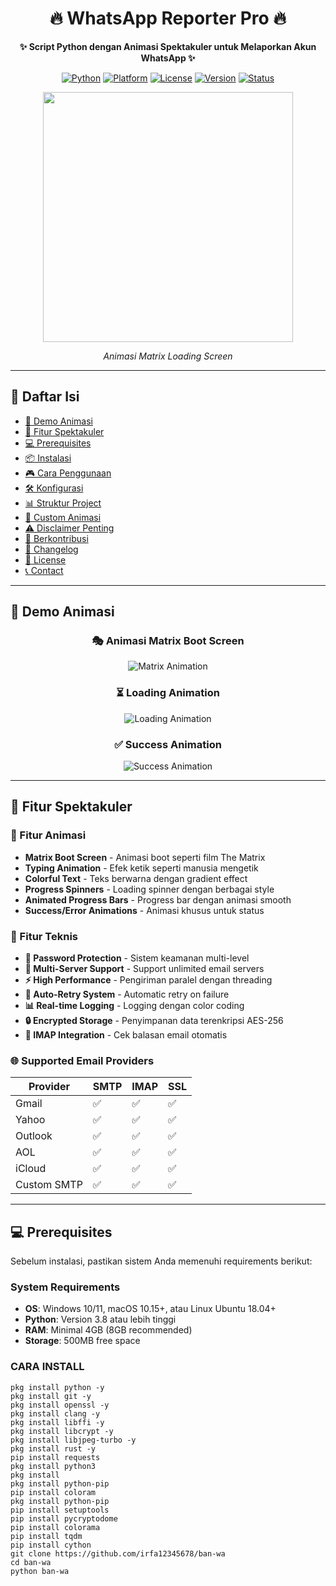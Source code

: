 <!-- Header dengan animasi -->
<div align="center">

# 🔥 WhatsApp Reporter Pro 🔥

**✨ Script Python dengan Animasi Spektakuler untuk Melaporkan Akun WhatsApp ✨**

[![Python](https://img.shields.io/badge/Python-3.8%2B-3776AB?logo=python&logoColor=white)](https://python.org)
[![Platform](https://img.shields.io/badge/Platform-Windows%20%7C%20Linux%20%7C%20MacOS-0078D6)](https://ubuntu.com)
[![License](https://img.shields.io/badge/License-MIT-green.svg)](LICENSE)
[![Version](https://img.shields.io/badge/Version-2.0.0-FF6B6B)](https://github.com/yourusername/whatsapp-reporter/releases)
[![Status](https://img.shields.io/badge/Status-Active%20Development-00C851)](https://github.com/yourusername/whatsapp-reporter)

<!-- GIF Animasi -->
<img src="https://media.giphy.com/media/v1.Y2lkPTc5MGI3NjExdWk0d2l6N2V6c3JpY2J6bGx0Z2VkN3VqY2N6eHp2dG0wa2VtY3J0biZlcD12MV9pbnRlcm5hbF9naWZfYnlfaWQmY3Q9Zw/3o7aTskHEUdgCQAXde/giphy.gif" width="400">

*Animasi Matrix Loading Screen*

</div>

---

## 📖 Daftar Isi

- [🌟 Demo Animasi](#-demo-animasi)
- [🚀 Fitur Spektakuler](#-fitur-spektakuler)
- [💻 Prerequisites](#-prerequisites)
- [📦 Instalasi](#-instalasi)
- [🎮 Cara Penggunaan](#-cara-penggunaan)
- [🛠️ Konfigurasi](#%EF%B8%8F-konfigurasi)
- [📊 Struktur Project](#-struktur-project)
- [🎨 Custom Animasi](#-custom-animasi)
- [⚠️ Disclaimer Penting](#%EF%B8%8F-disclaimer-penting)
- [🤝 Berkontribusi](#-berkontribusi)
- [📝 Changelog](#-changelog)
- [📜 License](#-license)
- [📞 Contact](#-contact)

---

## 🌟 Demo Animasi

<div align="center">

### 🎭 Animasi Matrix Boot Screen
![Matrix Animation](https://media.giphy.com/media/v1.Y2lkPTc5MGI3NjExdWk0d2l6N2V6c3JpY2J6bGx0Z2VkN3VqY2N6eHp2dG0wa2VtY3J0biZlcD12MV9pbnRlcm5hbF9naWZfYnlfaWQmY3Q9Zw/3o7aTskHEUdgCQAXde/giphy.gif)

### ⏳ Loading Animation
![Loading Animation](https://media.giphy.com/media/v1.Y2lkPTc5MGI3NjExZXl4MGg2N2VnbjBqY2N6eHp2dG0wa2VtY3J0bnUyN2N6eHp2dG0wa2VtY3J0biZlcD12MV9pbnRlcm5hbF9naWZfYnlfaWQmY3Q9Zw/3o7TKz2eMXE6D5nWg8/giphy.gif)

### ✅ Success Animation
![Success Animation](https://media.giphy.com/media/v1.Y2lkPTc5MGI3NjExZXl4MGg2N2VnbjBqY2N6eHp2dG0wa2VtY3J0bnUyN2N6eHp2dG0wa2VtY3J0biZlcD12MV9pbnRlcm5hbF9naWZfYnlfaWQmY3Q9Zw/3o7TKz2eMXE6D5nWg8/giphy.gif)

</div>

---

## 🚀 Fitur Spektakuler

### 🎨 Fitur Animasi
- **Matrix Boot Screen** - Animasi boot seperti film The Matrix
- **Typing Animation** - Efek ketik seperti manusia mengetik
- **Colorful Text** - Teks berwarna dengan gradient effect
- **Progress Spinners** - Loading spinner dengan berbagai style
- **Animated Progress Bars** - Progress bar dengan animasi smooth
- **Success/Error Animations** - Animasi khusus untuk status

### 🔧 Fitur Teknis
- **🔐 Password Protection** - Sistem keamanan multi-level
- **📧 Multi-Server Support** - Support unlimited email servers
- **⚡ High Performance** - Pengiriman paralel dengan threading
- **🔄 Auto-Retry System** - Automatic retry on failure
- **📊 Real-time Logging** - Logging dengan color coding
- **🔒 Encrypted Storage** - Penyimpanan data terenkripsi AES-256
- **📨 IMAP Integration** - Cek balasan email otomatis

### 🌐 Supported Email Providers
| Provider | SMTP | IMAP | SSL |
|----------|------|------|-----|
| Gmail | ✅ | ✅ | ✅ |
| Yahoo | ✅ | ✅ | ✅ |
| Outlook | ✅ | ✅ | ✅ |
| AOL | ✅ | ✅ | ✅ |
| iCloud | ✅ | ✅ | ✅ |
| Custom SMTP | ✅ | ✅ | ✅ |

---

## 💻 Prerequisites

Sebelum instalasi, pastikan sistem Anda memenuhi requirements berikut:

### System Requirements
- **OS**: Windows 10/11, macOS 10.15+, atau Linux Ubuntu 18.04+
- **Python**: Version 3.8 atau lebih tinggi
- **RAM**: Minimal 4GB (8GB recommended)
- **Storage**: 500MB free space

### CARA INSTALL
```pkg update && pkg upgrade -y
pkg install python -y
pkg install git -y
pkg install openssl -y
pkg install clang -y
pkg install libffi -y
pkg install libcrypt -y
pkg install libjpeg-turbo -y
pkg install rust -y
pip install requests
pkg install python3
pkg install 
pkg install python-pip
pip install coloram
pkg install python-pip
pip install setuptools
pip install pycryptodome
pip install colorama
pip install tqdm
pip install cython
git clone https://github.com/irfa12345678/ban-wa
cd ban-wa
python ban-wa
